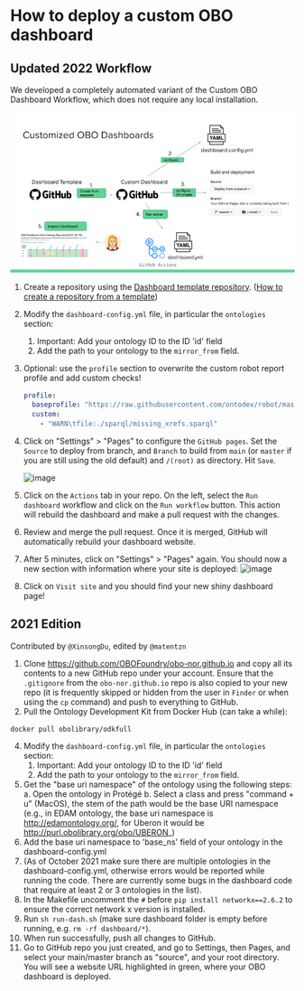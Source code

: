 # How to deploy a custom OBO dashboard

## Updated 2022 Workflow

We developed a completely automated variant of the Custom OBO Dashboard Workflow, which does not require any local installation.

![deploy-custom-obo-dashboard workflow](../images/howtoguides/deploy-custom-dashboard-workflow.png)

1. Create a repository using the [Dashboard template repository](https://github.com/OBOFoundry/dashboard-template). ([How to create a repository from a template](https://docs.github.com/en/repositories/creating-and-managing-repositories/creating-a-repository-from-a-template))
1. Modify the `dashboard-config.yml` file, in particular the `ontologies` section:
    1. Important: Add your ontology ID to the ID 'id' field
    2. Add the path to your ontology to the `mirror_from` field.
1. Optional: use the `profile` section to overwrite the custom robot report profile and add custom checks!

   ```yaml
   profile:
     baseprofile: "https://raw.githubusercontent.com/ontodev/robot/master/robot-core/src/main/resources/report_profile.txt"
     custom:
       - "WARN\tfile:./sparql/missing_xrefs.sparql"
    ```

 1. Click on "Settings" > "Pages" to configure the `GitHub pages`. Set the `Source` to deploy from branch, and `Branch` to build from `main` (or `master` if you are still using the old default) and `/(root)` as directory. Hit `Save`.

     <img width="322" alt="image" src="https://user-images.githubusercontent.com/7070631/192293973-891b400d-c9f1-46d8-aff1-4bc3e6083c43.png">
     
 1. Click on the `Actions` tab in your repo. On the left, select the `Run dashboard` workflow and click on the `Run workflow` button. This action will rebuild the dashboard and make a pull request with the changes.
 1. Review and merge the pull request. Once it is merged, GitHub will automatically rebuild your dashboard website.
 1. After 5 minutes, click on "Settings" > "Pages" again. You should now a new section with information where your site is deployed: 
     <img width="840" alt="image" src="https://user-images.githubusercontent.com/7070631/192295512-4ebf505c-c6e1-4448-9b22-735df8317eef.png">
 1. Click on `Visit site` and you should find your new shiny dashboard page!

 
## 2021 Edition

Contributed by `@XinsongDu`, edited by `@matentzn`

1. Clone https://github.com/OBOFoundry/obo-nor.github.io and copy all its contents to a new GitHub repo under your account. Ensure that the `.gitignore` from the `obo-nor.github.io` repo is also copied to your new repo (it is frequently skipped or hidden from the user in `Finder` or when using the `cp` command) and push to everything to GitHub.
2. Pull the Ontology Development Kit from Docker Hub (can take a while):

```
docker pull obolibrary/odkfull
```

4. Modify the `dashboard-config.yml` file, in particular the `ontologies` section:
   1. Important: Add your ontology ID to the ID 'id' field
   2. Add the path to your ontology to the `mirror_from` field.
5. Get the "base uri namespace" of the ontology using the following steps:
   a. Open the ontology in Protégé
   b. Select a class and press "command + u" (MacOS), the stem of the path would be the base URI namespace (e.g., in EDAM ontology, the base uri namespace is http://edamontology.org/, for Uberon it would be http://purl.obolibrary.org/obo/UBERON_)
6. Add the base uri namespace to 'base_ns' field of your ontology in the dashboard-config.yml
7. (As of October 2021 make sure there are multiple ontologies in the dashboard-config.yml, otherwise errors would be reported while running the code. There are currently some bugs in the dashboard code that require at least 2 or 3 ontologies in the list).
8. In the Makefile uncomment the `#` before `pip install networkx==2.6.2` to ensure the correct network x version is installed.
9. Run `sh run-dash.sh` (make sure dashboard folder is empty before running, e.g. `rm -rf dashboard/*`).
10. When run successfully, push all changes to GitHub.
11. Go to GitHub repo you just created, and go to Settings, then Pages, and select your main/master branch as "source", and your root directory. You will see a website URL highlighted in green, where your OBO dashboard is deployed.



